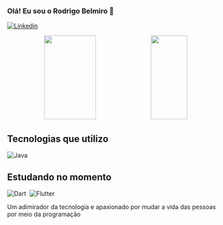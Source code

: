 ### Olá! Eu sou o Rodrigo Belmiro 👋

[![Linkedin](https://img.shields.io/badge/LinkedIn-0077B5?style=for-the-badge&logo=linkedin&logoColor=white)](https://www.linkedin.com/in/rodrigo-belmiro-a479a224b/)

<div align = "center">
<img width="49%" height="195px"src="https://github-readme-stats.vercel.app/api?username=RodrigoD4v&show_icons=true&theme=tokyonight"/>
<img width="41%" height="195px" src="https://github-readme-stats.vercel.app/api/top-langs/?username=RodrigoD4v&layout=compact&hide_border=true&title_color=6d8ce8&text_color=FFFF&bg_color=0d1117")/>
</div>

## Tecnologias que utilizo


![Java](https://img.shields.io/badge/Java-ED8B00?style=for-the-badge&logo=openjdk&logoColor=white)&nbsp;

## Estudando no momento

 ![Dart](https://img.shields.io/badge/Dart-0175C2?style=for-the-badge&logo=dart&logoColor=white)&nbsp;
 ![Flutter](https://img.shields.io/badge/Flutter-02569B?style=for-the-badge&logo=flutter&logoColor=white)&nbsp;
 <!--![Python](https://img.shields.io/badge/Python-14354C?style=for-the-badge&logo=python&logoColor=white)&nbsp;-->
 <!--![Mongodb](https://img.shields.io/badge/MongoDB-4EA94B?style=for-the-badge&logo=mongodb&logoColor=white)&nbsp;-->


Um adimirador da tecnologia e apaxionado por mudar a vida das pessoas por meio da programação
